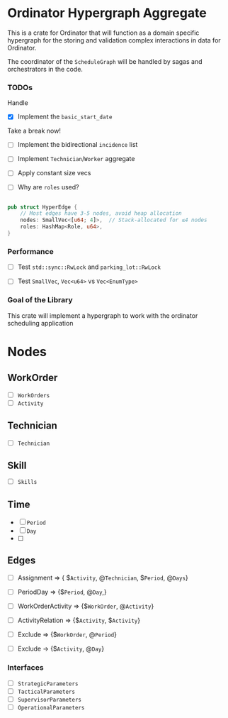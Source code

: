 # Ordinator Hypergraph Aggregate


This is a crate for Ordinator that will function as a domain specific hypergraph
for the storing and validation complex interactions in  data for Ordinator.

The coordinator of the `ScheduleGraph` will be handled by sagas and orchestrators
in the code.

### TODOs 

Handle 
- [x] Implement the `basic_start_date`

Take a break now!
- [ ] Implement the bidirectional `incidence` list
- [ ] Implement `Technician`/`Worker` aggregate
- [ ] Apply constant size vecs




- [ ] Why are `roles` used?
```rust

pub struct HyperEdge { 
    // Most edges have 3-5 nodes, avoid heap allocation
    nodes: SmallVec<[u64; 4]>,  // Stack-allocated for ≤4 nodes
    roles: HashMap<Role, u64>,
}
```


### Performance
- [ ] Test `std::sync::RwLock` and `parking_lot::RwLock`
- [ ] Test `SmallVec`, `Vec<u64>` vs `Vec<EnumType>`


### Goal of the Library
This crate will implement a hypergraph to work with the
ordinator scheduling application



# Nodes
## WorkOrder
- [ ] `WorkOrders`
- [ ] `Activity`

## Technician
- [ ] `Technician`

## Skill
- [ ] `Skills`


## Time
- [ ] `Period`
- [ ] `Day`
- [ ] 

## Edges
- [ ] Assignment => { $`Activity`, @`Technician`, $`Period`, @`Days`}

- [ ] PeriodDay => {$`Period`, @`Day`,}

- [ ] WorkOrderActivity => {$`WorkOrder`, @`Activity`}

- [ ] ActivityRelation => {$`Activity`, $`Activity`}

- [ ] Exclude => {$`WorkOrder`, @`Period`}
- [ ] Exclude -> {$`Activity`, @`Day`}

### Interfaces
- [ ] `StrategicParameters`
- [ ] `TacticalParameters`
- [ ] `SupervisorParameters`
- [ ] `OperationalParameters`

